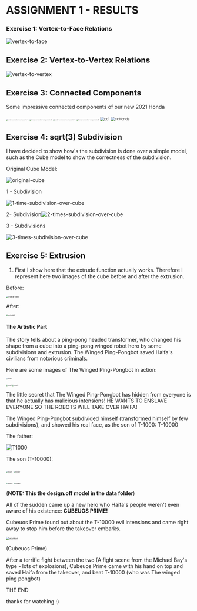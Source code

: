 # ASSIGNMENT 1 - RESULTS



### Exercise 1: Vertex-to-Face Relations



![vertex-to-face](./photos/vertex-to-face.png)







## Exercise 2: Vertex-to-Vertex Relations



![vertex-to-vertex](./photos/vertex-to-vertex.png)







## Exercise 3: Connected Components

Some impressive connected components of our new 2021 Honda

<img src="./photos/honda-connection-components-1.png" alt="honda-connection-components-1" style="zoom:25%;" />



<img src="./photos/honda-connection-components-2.png" alt="honda-connection-components-2" style="zoom:25%;" />



<img src="./photos/honda-connection-components-3.png" alt="honda-connection-components-3" style="zoom:25%;" />



<img src="./photos/honda-connection-components-4.png" alt="honda-connection-components-4" style="zoom:25%;" />



<img src="./photos/cc1.png" alt="cc1" style="zoom: 67%;" />







<img src="./photos/ccHonda.png" alt="ccHonda" style="zoom: 67%;" />









## Exercise 4:  sqrt(3) Subdivision

I have decided to show how's the subdivision is done over a simple model, such as the  Cube model to show the correctness of the subdivision. 

Original Cube Model:

![original-cube](./photos/original-cube.png)



1 - Subdivision

![1-time-subdivision-over-cube](./photos/1-time-subdivision-over-cube.png)



2- Subdivision![2-times-subdivision-over-cube](./photos/2-times-subdivision-over-cube.png)



3 - Subdivisions

![3-times-subdivision-over-cube](./photos/3-times-subdivision-over-cube.png)











## Exercise 5: Extrusion

1) First I show here that the extrude function actually works. Therefore I represent here two images of the cube before and after the extrusion.

Before:

<img src="./photos/original-cube.png" alt="original-cube" style="zoom:33%;" />

After: 

<img src="./photos/extrude2.png" alt="extrude2" style="zoom:33%;" />





#### The Artistic Part

The story tells about a ping-pong headed transformer, who changed his shape from a cube into a ping-pong winged robot hero by some subdivisions and extrusion. The Winged Ping-Pongbot saved Haifa's civilians from notorious criminals.

Here are some images of The Winged Ping-Pongbot in action:

<img src="./photos/model1.png" alt="model1" style="zoom:25%;" />

<img src="./photos/model2.png" alt="model2" style="zoom:25%;" /><img src="../Assignment1/photos/model3.png" alt="model3" style="zoom:25%;" />





The little secret that The Winged Ping-Pongbot has hidden from everyone is that he actually has malicious intensions! HE WANTS TO ENSLAVE EVERYONE SO THE ROBOTS WILL TAKE OVER HAIFA!

The Winged Ping-Pongbot subdivided himself (transformed himself by few subdivisions),  and showed his real face, as the son of T-1000: T-10000



The father:

<img src="./photos/‏‏T1000.png" alt="‏‏T1000" style="zoom:100%;" />

The son (T-10000):

<img src="./photos/design1.png" alt="design1" style="zoom:25%;" /> <img src="../Assignment1/photos/design2.png" alt="design2" style="zoom:25%;" />

<img src="./photos/design3.png" alt="design3" style="zoom:25%;" /> <img src="../Assignment1/photos/design4.png" alt="design4" style="zoom:25%;" />

(**NOTE: This the design.off model in the data folder**)



All of the sudden came up a new hero who Haifa's people weren't even aware of his existence: **CUBEUOS PRIME!**

Cubeuos Prime found out about the T-10000 evil intensions and came right away to stop him before the takeover embarks.

<img src="./photos/warrior.png" alt="warrior" style="zoom:50%;" /> 

(Cubeuos Prime)



After a terrific fight between the two (A fight scene from the Michael Bay's type - lots of explosions), Cubeuos Prime came with his hand on top and saved Haifa from the takeover, and beat T-10000 (who was The winged ping pongbot) 



THE END

thanks for watching :)
